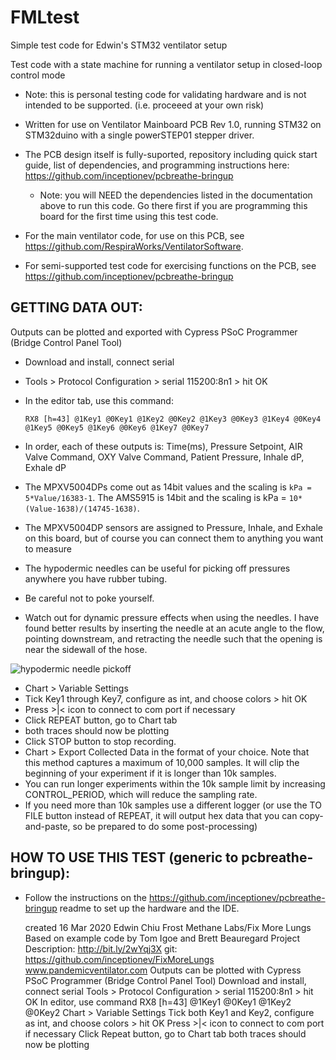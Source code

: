 # FMLtest
Simple test code for Edwin's STM32 ventilator setup

 Test code with a state machine for running a ventilator setup in closed-loop control mode
 
 * Note: this is personal testing code for validating hardware and is not intended to be supported.  (i.e. proceeed at your own risk)
 * Written for use on Ventilator Mainboard PCB Rev 1.0, running STM32 on STM32duino with a single powerSTEP01 stepper driver.
 
 * The PCB design itself is fully-suported, repository including quick start guide, list of dependencies, and programming instructions here: https://github.com/inceptionev/pcbreathe-bringup
     * Note: you will NEED the dependencies listed in the documentation above to run this code.  Go there first if you are programming this board for the first time using this test code.
 * For the main ventilator code, for use on this PCB, see https://github.com/RespiraWorks/VentilatorSoftware.
 * For semi-supported test code for exercising functions on the PCB, see https://github.com/inceptionev/pcbreathe-bringup
 
 ## GETTING DATA OUT:
Outputs can be plotted and exported with Cypress PSoC Programmer (Bridge Control Panel Tool)
* Download and install, connect serial
* Tools > Protocol Configuration > serial 115200:8n1 > hit OK
* In the editor tab, use this command:

    ```RX8 [h=43] @1Key1 @0Key1 @1Key2 @0Key2 @1Key3 @0Key3 @1Key4 @0Key4 @1Key5 @0Key5 @1Key6 @0Key6 @1Key7 @0Key7```
* In order, each of these outputs is: Time(ms), Pressure Setpoint, AIR Valve Command, OXY Valve Command, Patient Pressure, Inhale dP, Exhale dP
* The MPXV5004DPs come out as 14bit values and the scaling is ```kPa = 5*Value/16383-1```.  The AMS5915 is 14bit and the scaling is kPa = ```10*(Value-1638)/(14745-1638)```.
* The MPXV5004DP sensors are assigned to Pressure, Inhale, and Exhale on this board, but of course you can connect them to anything you want to measure
* The hypodermic needles can be useful for picking off pressures anywhere you have rubber tubing.
* Be careful not to poke yourself.
* Watch out for dynamic pressure effects when using the needles.  I have found better results by inserting the needle at an acute angle to the flow, pointing downstream, and retracting the needle such that the opening is near the sidewall of the hose.

![hypodermic needle pickoff](needle_pressure_pickoff.jpg)
* Chart > Variable Settings
* Tick Key1 through Key7, configure as int, and choose colors > hit OK
* Press >|< icon to connect to com port if necessary
* Click REPEAT button, go to Chart tab  
* both traces should now be plotting
* Click STOP button to stop recording.
* Chart > Export Collected Data in the format of your choice.  Note that this method captures a maximum of 10,000 samples.  It will clip the beginning of your experiment if it is longer than 10k samples.
* You can run longer experiments within the 10k sample limit by increasing CONTROL_PERIOD, which will reduce the sampling rate.
* If you need more than 10k samples use a different logger (or use the TO FILE button instead of REPEAT, it will output hex data that you can copy-and-paste, so be prepared to do some post-processing)

## HOW TO USE THIS TEST (generic to pcbreathe-bringup):
* Follow the instructions on the https://github.com/inceptionev/pcbreathe-bringup readme to set up the hardware and the IDE.
    


   created 16 Mar 2020
  Edwin Chiu
  Frost Methane Labs/Fix More Lungs
  Based on example code by Tom Igoe and Brett Beauregard
  Project Description: http://bit.ly/2wYqj3X
  git: https://github.com/inceptionev/FixMoreLungs
  www.pandemicventilator.com
  Outputs can be plotted with Cypress PSoC Programmer (Bridge Control Panel Tool)
  Download and install, connect serial
  Tools > Protocol Configuration > serial 115200:8n1 > hit OK
  In editor, use command RX8 [h=43] @1Key1 @0Key1 @1Key2 @0Key2
  Chart > Variable Settings
  Tick both Key1 and Key2, configure as int, and choose colors > hit OK
  Press >|< icon to connect to com port if necessary
  Click Repeat button, go to Chart tab
  both traces should now be plotting
